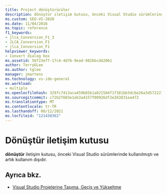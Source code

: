 ```yaml
---
title: Project dönüştürücüler
description: dönüştür iletişim kutusu, önceki Visual Studio sürümlerinde kullanılmıştı ve artık kullanım dışıdır.
ms.custom: SEO-VS-2020
ms.date: 11/04/2016
ms.topic: reference
f1_keywords:
- jlca_Conversion_F1_3
- JLCA_Conversion_F1
- jlca_Conversion_F1
helpviewer_keywords:
- Convert dialog box
ms.assetid: 56f23ef7-17c4-4d76-9ead-982bbcd42061
author: TerryGLee
ms.author: tglee
manager: jmartens
ms.technology: vs-ide-general
ms.workload:
- multiple
ms.openlocfilehash: 329fc7413aca459b85b1a821584f1f381bb3dcbe26a3d572227f297567d26d33
ms.sourcegitcommit: c72b2f603e1eb3a4157f00926df2e263831ea472
ms.translationtype: MT
ms.contentlocale: tr-TR
ms.lasthandoff: 08/12/2021
ms.locfileid: "121430362"
---
```

# <a name="convert-dialog-box"></a>Dönüştür iletişim kutusu

**dönüştür** iletişim kutusu, önceki Visual Studio sürümlerinde kullanılmıştı ve artık kullanım dışıdır.

## <a name="see-also"></a>Ayrıca bkz.

- [Visual Studio Projelerine Taşıma, Geçiş ve Yükseltme](../../porting/port-migrate-and-upgrade-visual-studio-projects.md)
